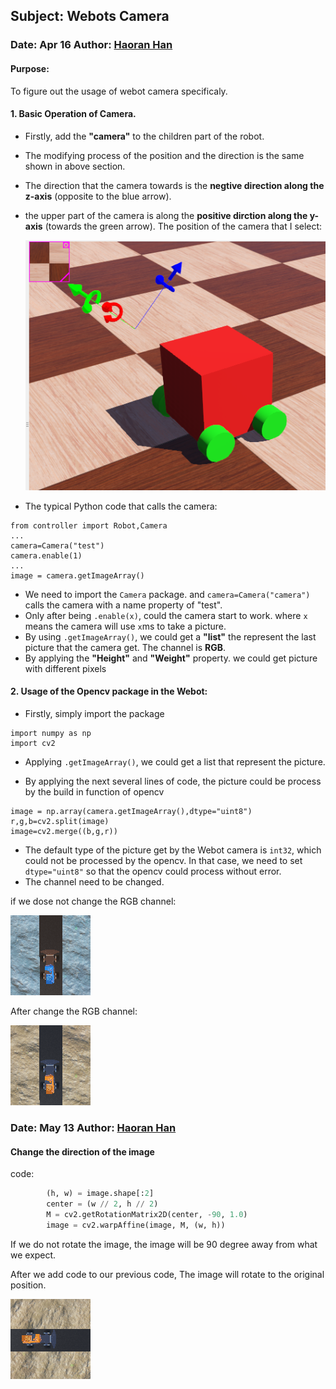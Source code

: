 ## Subject: Webots Camera

### Date:  Apr 16   Author: <u>Haoran Han</u>

#### Purpose: 

To figure out the usage of webot camera specificaly.

#### 

#### 1. Basic Operation of Camera.

- Firstly, add the **"camera"** to the children part of the robot.

- The modifying process of the position and the direction is the same shown in above section.

- The direction that the camera towards is the **negtive direction along the z-axis** (opposite to the blue arrow).

- the upper part of the camera is along the **positive dirction along the y-axis** (towards the green arrow). The position of the camera that I select:

  ![Basic1](4_16_camera/Basic1.png)

- The typical Python code that calls the camera:

```
from controller import Robot,Camera
...
camera=Camera("test")
camera.enable(1)
...
image = camera.getImageArray()
```

- We need to import the `Camera` package. and  `camera=Camera("camera")`  calls the camera with a name property of "test". 
- Only after being `.enable(x)`, could the camera start to work. where `x` means the camera will use `x`ms to take a picture.
- By using `.getImageArray()`, we could get a **"list"** the represent the last picture that the camera get. The channel is **RGB**.
- By applying the **"Height"** and **"Weight"** property. we could get picture with different pixels 



#### 2. Usage of the Opencv package in the Webot:

- Firstly, simply import the package

```
import numpy as np
import cv2
```

- Applying `.getImageArray()`, we could get a list that represent the picture.

- By applying the next several lines of code, the picture could be process by the build in function of opencv

```
image = np.array(camera.getImageArray(),dtype="uint8")
r,g,b=cv2.split(image)
image=cv2.merge((b,g,r))
```

- The default type of the picture get by the Webot camera is `int32`, which could not be processed by the opencv. In that case, we need to set `dtype="uint8"` so that the opencv could process without error.
- The channel need to be changed.

if we dose not change the RGB channel:

![No_RGB](4_16_camera/No_RGB.png)

After change the RGB channel:

![RGB](4_16_camera/RGB.png)



### Date:  May 13   Author: <u>Haoran Han</u>

#### Change the direction of the image 

code:

```python
        (h, w) = image.shape[:2]
        center = (w // 2, h // 2)
        M = cv2.getRotationMatrix2D(center, -90, 1.0)
        image = cv2.warpAffine(image, M, (w, h))
```



If we do not rotate the image, the image will be 90 degree away from what we expect. 



After we add code to our previous code, The image will rotate to the original position.

![Rotate](4_16_camera/Rotate.png)



